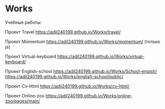 # Works
Учебные работы:

Проект Travel https://adil240199.github.io/Works/travel/

Проект Momentum https://adil240199.github.io/Works/momentum/ (только js)

Проект Virtual-keyboard https://adil240199.github.io/Works/virtual-keyboard/ 

Проект English-school https://adil240199.github.io/Works/School-engish/   https://adil240199.github.io/Works/english-school/public/

Проект Cv-Html https://adil240199.github.io/Works/cv-html/

Проект Online-zoo https://adil240199.github.io/Works/online-zoo/pages/main/
